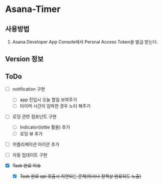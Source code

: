 # Asana-Timer

## 사용방법
1. Asana Developer App Console에서 Persnal Access Token을 발급 받는다.



## Version 정보



## ToDo

- [ ] notification 구현 
  - [ ] app 진입시 오늘 할일 보여주기
  - [ ] 타이머 시간이 임박한 경우 노티 해주기
- [ ] 로딩 관련 컴포넌트 구현
  - [ ] Indicator(lottie 활용) 추가
  - [ ] 로딩 뷰 추가
- [ ] 어플리케이션 아이콘 추가
- [ ] 자동 업데이트 구현

- [x] ~~Task 완료 이슈~~

  - [x] ~~Task 완료 api 호출시 지연되는 문제(아사나 정책상 완료되도 노출)~~

  
